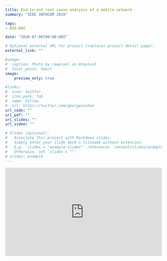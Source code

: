 ```yaml
---
title: End-to-end root cause analysis of a mobile network
summary: "IEEE INFOCOM 2020"

tags:
- DIG-DAG

date: "2020-07-06T00:00:00Z"

# Optional external URL for project (replaces project detail page).
external_link: ""

#image:
#  caption: Photo by rawpixel on Unsplash
#  focal_point: Smart
image:
    preview_only: true

#links:
#- icon: twitter
#  icon_pack: fab
#  name: Follow
#  url: https://twitter.com/georgecushen
url_code: ""
url_pdf: ""
url_slides: ""
url_video: ""

# Slides (optional).
#   Associate this project with Markdown slides.
#   Simply enter your slide deck's filename without extension.
#   E.g. `slides = "example-slides"` references `content/slides/example-slides.md`.
#   Otherwise, set `slides = ""`.
# slides: example
---
```

<div style="position: relative; padding-bottom: 56.25%; height: 0; overflow: hidden;">
<iframe 
    src="https://www.youtube.com/embed/lCMQLsoLCoY" 
    style="position: absolute; top: 0; left: 0; width: 100%; height: 100%; border:0;" 
    title="End-to-end root cause analysis of a mobile network"
    allow="accelerometer; autoplay; clipboard-write; encrypted-media; gyroscope; picture-in-picture; web-share" 
    allowfullscreen
></iframe>
</div>
